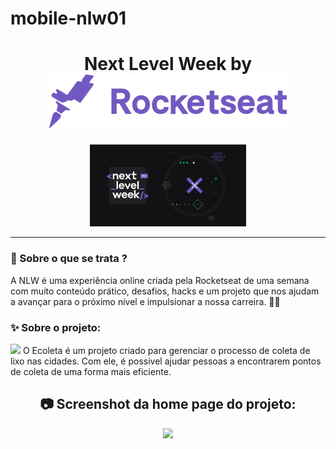 # mobile-nlw01

 <h1 align="center">
    Next Level Week by  <img src="./assets/rocketseat.svg">
  </h1>
  
  <p align="center">
  <img width="250" src="./assets/nlw.jfif">
</p>

_________

### 🤔 Sobre o que se trata ? 
A NLW é uma experiência online criada pela Rocketseat de uma semana com muito conteúdo prático, desafios, hacks e um projeto que nos ajudam a avançar para o próximo nível e impulsionar a nossa carreira. 🤩🤩
  
### ✨ Sobre o projeto:
<img src="./public/assets/icones/logo.svg">
O Ecoleta é um projeto criado para gerenciar o processo de coleta de lixo nas cidades. Com ele, é possível ajudar pessoas a encontrarem pontos de coleta de uma forma mais eficiente.
 
<h2 align="center"> 📷 Screenshot da home page do projeto: </h2>
<p align="center">
<img width="600" src="./public/assets/img/video.gif">
</p>
